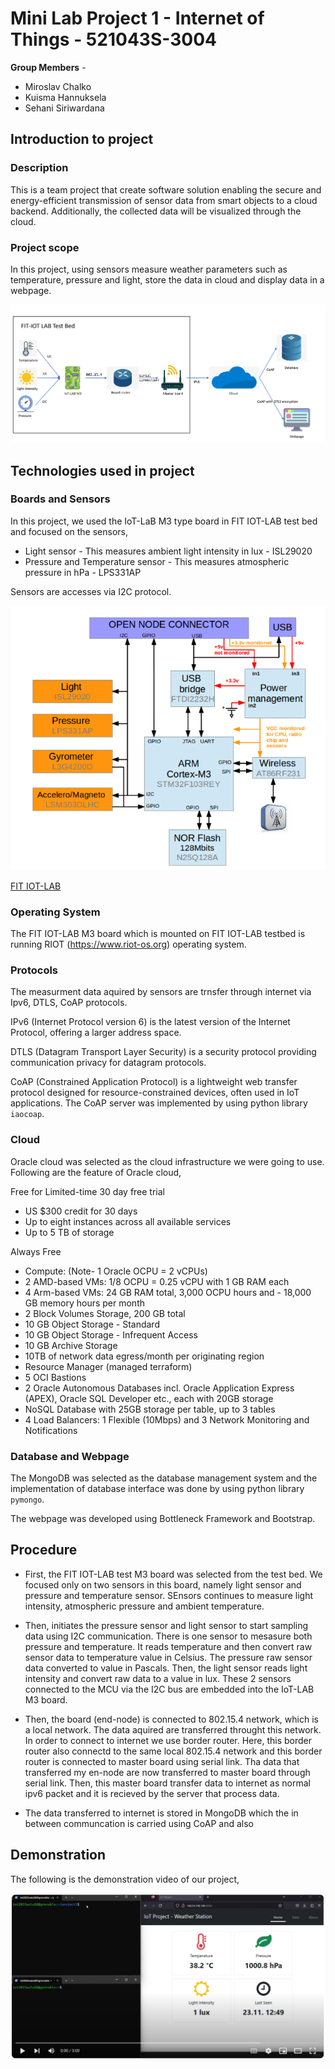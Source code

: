 <!-- ## Project 1 for IoT course at university of Oulu

- Assignment : [link](assignment.pdf)
- RIOT documentation : https://doc.riot-os.org/
- Testbed docs : https://www.iot-lab.info/docs/
- Testbed : https://www.iot-lab.info/testbed
- Testbed labs : https://labs.iot-lab.info/
- MQTT broker : https://mosquitto.org/
- Cloud service : Trying oracle cloud infrastructure?

---

- Used hardware : ? -->


# Mini Lab Project 1 - Internet of Things - 521043S-3004

**Group Members** -
- Miroslav Chalko
- Kuisma Hannuksela
- Sehani Siriwardana

## Introduction to project

### Description
This is a team project that create software solution enabling the secure and energy-efficient transmission of sensor data from smart objects to a cloud backend. Additionally, the collected data will be visualized through the cloud. 

### Project scope

In this project, using sensors measure weather parameters such as temperature, pressure and light, store the data in cloud and display data in a webpage.

![Local Image](images/diagram_of_project.png)


## Technologies used in project

### Boards and Sensors
In this project, we used the IoT-LaB M3 type board in FIT IOT-LAB test bed and focused on the sensors,
- Light sensor -  This measures ambient light intensity in lux - ISL29020
- Pressure  and Temperature sensor - This measures atmospheric pressure in hPa - LPS331AP

Sensors are accesses via I2C protocol.

![Local Image](images/Architecture.PNG)

[FIT IOT-LAB](https://www.iot-lab.info/docs/boards/iot-lab-m3/)


### Operating System 
The FIT IOT-LAB M3 board which is mounted on FIT IOT-LAB testbed is running RIOT (https://www.riot-os.org) operating system.

### Protocols 
The measurment data aquired by sensors are trnsfer through internet via Ipv6, DTLS, CoAP protocols.

IPv6 (Internet Protocol version 6) is the latest version of the Internet Protocol, offering a larger address space. 

DTLS (Datagram Transport Layer Security) is a security protocol providing communication privacy for datagram protocols.

CoAP (Constrained Application Protocol) is a lightweight web transfer protocol designed for resource-constrained devices, often used in IoT applications. The CoAP server was implemented by using python library ```iaocoap```.

### Cloud 
Oracle cloud was selected as the cloud infrastructure we were going to use. Following are the feature of Oracle cloud,

Free for Limited-time 30 day free trial
- US $300 credit for 30 days
- Up to eight instances across all available services
- Up to 5 TB of storage

Always Free
- Compute: (Note- 1 Oracle OCPU = 2 vCPUs)
- 2 AMD-based VMs: 1/8 OCPU = 0.25 vCPU with 1 GB RAM each
- 4 Arm-based VMs: 24 GB RAM total, 3,000 OCPU hours and - 18,000 GB memory hours per month
- 2 Block Volumes Storage, 200 GB total
- 10 GB Object Storage - Standard
- 10 GB Object Storage - Infrequent Access
- 10 GB Archive Storage
- 10TB of network data egress/month per originating region
- Resource Manager (managed terraform)
- 5 OCI Bastions
- 2 Oracle Autonomous Databases incl. Oracle Application Express (APEX), Oracle SQL Developer etc., each with 20GB storage
- NoSQL Database with 25GB storage per table, up to 3 tables
- 4 Load Balancers: 1 Flexible (10Mbps) and 3 Network
Monitoring and Notifications


### Database and Webpage

The MongoDB was selected as the database management system and the implementation of database interface was done by using python library ```pymongo```. 

The webpage was developed using Bottleneck Framework and Bootstrap.

## Procedure

- First, the FIT IOT-LAB test M3 board was selected from the test bed. We focused only on two sensors in this board, namely light sensor and pressure and temperature sensor. SEnsors continues to measure light intensity, atmospheric pressure and ambient temperature. 

- Then, initiates the pressure sensor and light sensor to start sampling data using I2C communication. There is one sensor to mesasure both pressure and temperature. It reads temperature and then convert raw sensor data to temperature value in Celsius. The pressure raw sensor data converted to value in Pascals. Then, the light sensor reads light intensity and convert raw data to a value in lux. These 2 sensors connected to the MCU via the I2C bus are embedded into the IoT-LAB M3 board.

- Then, the board (end-node) is connected to 802.15.4 network, which is a local network. The data aquired are transferred throught this network. In order to connect to internet we use border router. Here, this border router also connectd to the same local 802.15.4 network and this border router is connected to master board using serial link. Tha data that transferred my en-node are now transferred to master board through serial link. Then, this master board transfer data to internet as normal ipv6 packet and it is recieved by the server that process data.

- The data transferred to internet is stored in MongoDB which the in between communcation is carried using CoAP and also 








## Demonstration

The following is the demonstration video of our project,

[![Amazing Video](images\demo_project.png)](https://youtu.be/iyjr8yyTiv8)

<!-- [![Amazing Video](https://img.youtube.com/vi/iyjr8yyTiv8/0.jpg)](https://youtu.be/iyjr8yyTiv8) -->

<!-- [![Alt Text](path/to/your/image.png)](https://www.youtube.com/your-video-link) -->
